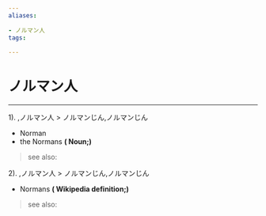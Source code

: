 ```yaml
---
aliases:
    
- ノルマン人
tags:
    
---
```


# ノルマン人
---
1).
,ノルマン人 > ノルマンじん,ノルマンじん

- Norman
- the Normans
**( Noun;)**
> see also: 
            
2).
,ノルマン人 > ノルマンじん,ノルマンじん

- Normans
**( Wikipedia definition;)**
> see also: 
            